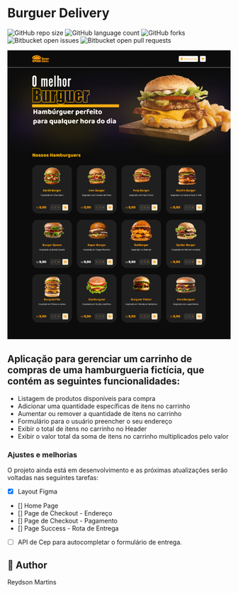 # Burguer Delivery

![GitHub repo size](https://img.shields.io/github/repo-size/iuricode/README-template?style=for-the-badge)
![GitHub language count](https://img.shields.io/github/languages/count/iuricode/README-template?style=for-the-badge)
![GitHub forks](https://img.shields.io/github/forks/iuricode/README-template?style=for-the-badge)
![Bitbucket open issues](https://img.shields.io/bitbucket/issues/iuricode/README-template?style=for-the-badge)
![Bitbucket open pull requests](https://img.shields.io/bitbucket/pr-raw/iuricode/README-template?style=for-the-badge)

<img src="burguer-delivery.png" alt="Exemplo imagem">

## Aplicação para gerenciar um carrinho de compras de uma hamburgueria fictícia, que contém as seguintes funcionalidades:

- Listagem de produtos disponíveis para compra
- Adicionar uma quantidade específicas de itens no carrinho
- Aumentar ou remover a quantidade de itens no carrinho
- Formulário para o usuário preencher o seu endereço
- Exibir o total de itens no carrinho no Header
- Exibir o valor total da soma de itens no carrinho multiplicados pelo valor


### Ajustes e melhorias
O projeto ainda está em desenvolvimento e as próximas atualizações serão voltadas nas seguintes tarefas:

- [x] Layout Figma
- [] Home Page
- [] Page de Checkout - Endereço
- [] Page de Checkout - Pagamento
- [] Page Success - Rota de Entrega
- [ ] API de Cep para autocompletar o formulário de entrega.


## 📝 Author

Reydson Martins